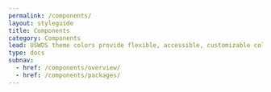 ```yaml
---
permalink: /components/
layout: styleguide
title: Components
category: Components
lead: USWDS theme colors provide flexible, accessible, customizable color choices
type: docs
subnav:
  - href: /components/overview/
  - href: /components/packages/
---
```

